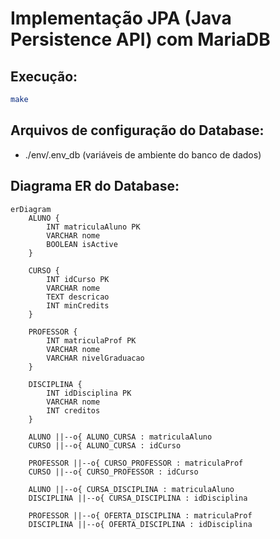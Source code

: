 # Implementação JPA (Java Persistence API) com MariaDB

## Execução: 

```bash
make
```

## Arquivos de configuração do Database: 

- ./env/.env_db (variáveis de ambiente do banco de dados)

## Diagrama ER do Database: 

```mermaid
erDiagram
    ALUNO {
        INT matriculaAluno PK
        VARCHAR nome
        BOOLEAN isActive
    }
    
    CURSO {
        INT idCurso PK
        VARCHAR nome
        TEXT descricao
        INT minCredits
    }
    
    PROFESSOR {
        INT matriculaProf PK
        VARCHAR nome
        VARCHAR nivelGraduacao
    }
    
    DISCIPLINA {
        INT idDisciplina PK
        VARCHAR nome
        INT creditos
    }
    
    ALUNO ||--o{ ALUNO_CURSA : matriculaAluno
    CURSO ||--o{ ALUNO_CURSA : idCurso
    
    PROFESSOR ||--o{ CURSO_PROFESSOR : matriculaProf
    CURSO ||--o{ CURSO_PROFESSOR : idCurso
    
    ALUNO ||--o{ CURSA_DISCIPLINA : matriculaAluno
    DISCIPLINA ||--o{ CURSA_DISCIPLINA : idDisciplina
    
    PROFESSOR ||--o{ OFERTA_DISCIPLINA : matriculaProf
    DISCIPLINA ||--o{ OFERTA_DISCIPLINA : idDisciplina
